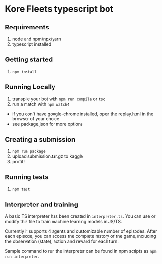# Kore Fleets typescript bot

## Requirements

1. node and npm/npx/yarn
2. typescript installed

## Getting started

1. `npm install`

## Running Locally

1. transpile your bot with `npm run compile` or `tsc`
2. run a match with `npm watch4`

* if you don't have google-chrome installed, open the replay.html in the browser of your choice
* see package.json for more options

## Creating a submission

1. `npm run package`
2. upload submission.tar.gz to kaggle
3. profit!

## Running tests

1. `npm test`

## Interpreter and training

A basic TS interpreter has been created in `interpreter.ts`. You can use or modify this file to train machine learning models in JS/TS.

Currently it supports 4 agents and customizable number of episodes. After each episode, you can access the complete history of the game, including the observation (state), action and reward for each turn.

Sample command to run the interpreter can be found in npm scripts as `npm run interpreter`.
